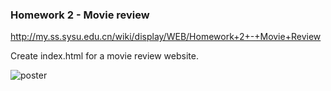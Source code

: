 ### Homework 2 - Movie review

http://my.ss.sysu.edu.cn/wiki/display/WEB/Homework+2+-+Movie+Review

Create index.html for a movie review website.

![poster](http://my.ss.sysu.edu.cn/wiki/download/attachments/7045968/expected_output.png?version=1&modificationDate=1268896312000)
